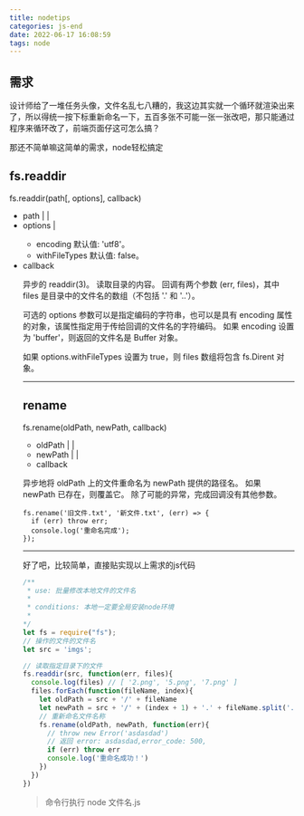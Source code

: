 ```yaml
---
title: nodetips
categories: js-end
date: 2022-06-17 16:08:59
tags: node
---
```


## 需求
设计师给了一堆任务头像，文件名乱七八糟的，我这边其实就一个循环就渲染出来了，所以得统一按下标重新命名一下，五百多张不可能一张一张改吧，那只能通过程序来循环改了，前端页面仔这可怎么搞？

<!-- more -->

那还不简单嘛这简单的需求，node轻松搞定

## fs.readdir

fs.readdir(path[, options], callback)
+ path <string> | <Buffer> | <URL>
+ options <string> | <Object>
  + encoding <string> 默认值: 'utf8'。
  + withFileTypes <boolean> 默认值: false。
+ callback <Function>

异步的 readdir(3)。 读取目录的内容。 回调有两个参数 (err, files)，其中 files 是目录中的文件名的数组（不包括 '.' 和 '..'）。

可选的 options 参数可以是指定编码的字符串，也可以是具有 encoding 属性的对象，该属性指定用于传给回调的文件名的字符编码。 如果 encoding 设置为 'buffer'，则返回的文件名是 Buffer 对象。

如果 options.withFileTypes 设置为 true，则 files 数组将包含 fs.Dirent 对象。

---

## rename
fs.rename(oldPath, newPath, callback)
+ oldPath <string> | <Buffer> | <URL>
+ newPath <string> | <Buffer> | <URL>
+ callback <Function>

异步地将 oldPath 上的文件重命名为 newPath 提供的路径名。 如果 newPath 已存在，则覆盖它。 除了可能的异常，完成回调没有其他参数。

```javasctipt
fs.rename('旧文件.txt', '新文件.txt', (err) => {
  if (err) throw err;
  console.log('重命名完成');
});
```
---

好了吧，比较简单，直接贴实现以上需求的js代码
```javascript
/** 
 * use: 批量修改本地文件的文件名
 * 
 * conditions: 本地一定要全局安装node环境
 * 
*/
let fs = require("fs");
// 操作的文件的文件名
let src = 'imgs';

// 读取指定目录下的文件
fs.readdir(src, function(err, files){
  console.log(files) // [ '2.png', '5.png', '7.png' ]
  files.forEach(function(fileName, index){
    let oldPath = src + '/' + fileName
    let newPath = src + '/' + (index + 1) + '.' + fileName.split('.')[1]
    // 重新命名文件名称
    fs.rename(oldPath, newPath, function(err){
      // throw new Error('asdasdad') 
      // 返回 error: asdasdad,error_code: 500,
      if (err) throw err
      console.log('重命名成功！')
    })
  })
})
```
> 命令行执行 node 文件名.js

